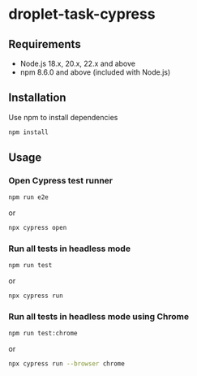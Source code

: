 # droplet-task-cypress

## Requirements
 - Node.js 18.x, 20.x, 22.x and above 
 - npm 8.6.0 and above (included with Node.js)

## Installation
Use npm to install dependencies
```bash
npm install
```

## Usage
### Open Cypress test runner
```bash
npm run e2e
```
or
```bash
npx cypress open
```
### Run all tests in headless mode
```bash
npm run test
```
or
```bash
npx cypress run
```
### Run all tests in headless mode using Chrome
```bash
npm run test:chrome
```
or
```bash
npx cypress run --browser chrome
```